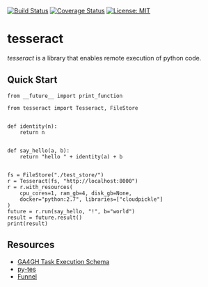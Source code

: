 [![Build Status](https://travis-ci.org/ohsu-comp-bio/tesseract.svg?branch=master)](https://travis-ci.org/ohsu-comp-bio/tesseract)
[![Coverage Status](https://coveralls.io/repos/github/ohsu-comp-bio/tesseract/badge.svg?branch=master)](https://coveralls.io/github/ohsu-comp-bio/tesseract?branch=master)
[![License: MIT](https://img.shields.io/badge/License-MIT-yellow.svg)](https://opensource.org/licenses/MIT)

tesseract
======

_tesseract_ is a library that enables remote execution of python code. 


## Quick Start

```
from __future__ import print_function

from tesseract import Tesseract, FileStore


def identity(n):
    return n


def say_hello(a, b):
    return "hello " + identity(a) + b


fs = FileStore("./test_store/")
r = Tesseract(fs, "http://localhost:8000")
r = r.with_resources(
    cpu_cores=1, ram_gb=4, disk_gb=None, 
    docker="python:2.7", libraries=["cloudpickle"]
)
future = r.run(say_hello, "!", b="world")
result = future.result()
print(result)
```

## Resources

* [GA4GH Task Execution Schema](https://github.com/ga4gh/task-execution-schemas)
* [py-tes](https://github.com/ohsu-comp-bio/py-tes)
* [Funnel](https://github.com/ohsu-comp-bio/funnel)
